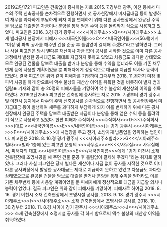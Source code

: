 2019고단1721
피고인은 건축업에 종사하는 자로 2015. 7.경부터 광주, 이천 등에서 다수의 주택 신축공사를 순차적으로 진행하면서 첫 공사현장에서 미지급대금 등이 발생하여 채무를 과다하게 부담하게 되자 이를 변제하기 위해 다른 공사현장에서 완공된 주택을 담보로 대출받은 자금이나 분양을 통해 얻은 수익 등을 돌려막기 식으로 사용하고 있었다.
피고인은 2016. 3.경 경기 광주시 <<<시아래주소>>>B<<</시아래주소>>> 소재 빌라공사 현장에서 피해자 <<<내국인이름>>>C<<</내국인이름>>>(56세)에게 "미장 및 파벽 공사를 해주면 건물 준공 후 틀림없이 결제해 주겠다"라고 말하였다.
그러나 사실 피고인은 당시 별다른 재산이나 자금 없이 공사를 시작한 것으로 이미 다른 공사과정에서 발생한 공사대금도 제대로 지급하지 못하고 있었고 차용금도 과다한 상태였으므로 완공된 건물을 담보로 대출을 받거나 분양을 통해 수익을 얻더라도 이를 기존 채무변제 등에 사용할 계획이었을 뿐 피해자에게 정상적으로 대금을 지급할 의사나 능력이 없었다.
결국 피고인은 위와 같이 피해자를 기망하여 그때부터 2018. 11.경까지 미장 및 파벽 시공을 하게 함으로써 액수 불상의 재산상 이익을 취득한 것을 비롯하여 별지 범죄일람표 기재와 같이 총 20명의 피해자들을 기망하여 액수 불상의 재산상의 이익을 취득하였다.
2019고단2565
피고인은 건축업에 종사하는 자로 2015. 7.경부터 경기 광주시 및 이천시 등지에서 다수의 주택 신축공사를 순차적으로 진행하면서 첫 공사현장에서 미지급대금 등이 발생하여 채무를 과다하게 부담하게 되자 이를 변제하기 위해 다른 공사현장에서 완공된 주택을 담보로 대출받은 자금이나 분양을 통해 얻은 수익 등을 돌려막기 식으로 사용하고 있었다.
한편 피해자 주식회사 <<<주식회사>>>D<<</주식회사>>>(대표 <<<내국인이름>>>E<<</내국인이름>>>)는 경기 광주시 <<<시아래주소>>>F<<</시아래주소>>>에 사업장을 두고 전기, 소방자재 납품업을 영위하는 법인이다.
피고인은 2018. 8. 16.경 경기 광주시 <<<시아래주소빌라>>>G<<</시아래주소빌라>>>빌라 1층에 있는 피고인 운영의 <<<사무실>>>H<<</사무실>>> 사무실에서, 피해자의 대표 <<<내국인이름>>>E<<</내국인이름>>>에게 "경기 이천시 소재 건축현장에 조명시공을 해 주면 건물 준공 후 틀림없이 결제해 주겠다"라는 취지로 말하였다.
그러나 사실 피고인은 당시 별다른 재산이나 자금 없이 공사를 시작한 것으로 이미 다른 공사과정에서 발생한 공사대금도 제대로 지급하지 못하고 있었고 차용금도 과다한 상태였으므로 완공된 건물을 담보로 대출을 받거나 분양을 통해 수익을 얻더라도 이를 기존 채무변제 등에 사용할 계획이었을 뿐 피해자에게 정상적으로 대금을 지급할 의사나 능력이 없었다.
결국 피고인은 위와 같이 피해자를 기망하여, 피해자로 하여금 2018. 8. 16. 경기 이천시 소재 건축현장에서 조명시설 공사를, 2018. 9. 18. 경기 광주시 <<<시아래주소>>>I<<</시아래주소>>> 소재 건축현장에서 조명시설 공사를, 2018. 10. 30.경부터 2018. 11. 8.경 사이에 경기 광주시 <<<시아래주소>>>J<<</시아래주소>>> 소재 건축현장에서 조명시설 공사를 각 하게 함으로써 액수 불상의 재산상 이익을 취득하였다.